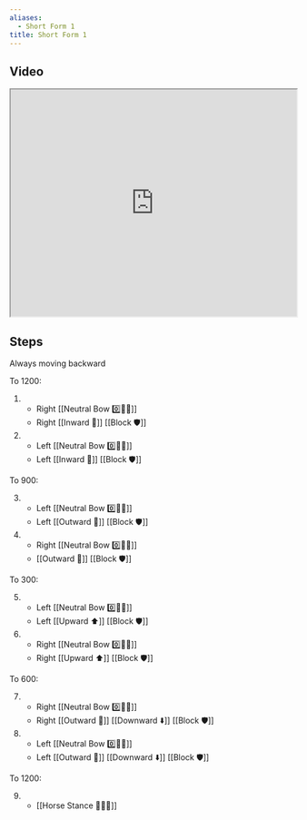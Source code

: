 ```yaml
---
aliases:
  - Short Form 1
title: Short Form 1
---
```


## Video

<iframe src="https://www.youtube.com/embed/Fz4jGkCKkxk" width="100%" height="400"></iframe>

## Steps

Always moving backward

To 1200:

1.  - Right [[Neutral Bow 0️⃣🧍‍♂️]]
    - Right [[Inward 🔽]] [[Block 🛡️]]
2.  - Left [[Neutral Bow 0️⃣🧍‍♂️]]
    - Left [[Inward 🔽]] [[Block 🛡️]]

To 900:

3.  - Left [[Neutral Bow 0️⃣🧍‍♂️]]
    - Left [[Outward 🔼]] [[Block 🛡️]]
4.  - Right [[Neutral Bow 0️⃣🧍‍♂️]]
    - [[Outward 🔼]] [[Block 🛡️]]

To 300:

5.  - Left [[Neutral Bow 0️⃣🧍‍♂️]]
    - Left [[Upward ⬆️]] [[Block 🛡️]]
6.  - Right [[Neutral Bow 0️⃣🧍‍♂️]]
    - Right [[Upward ⬆️]] [[Block 🛡️]]

To 600:

7.  - Right [[Neutral Bow 0️⃣🧍‍♂️]]
    - Right [[Outward 🔼]] [[Downward ⬇️]] [[Block 🛡️]]
8.  - Left [[Neutral Bow 0️⃣🧍‍♂️]]
    - Left [[Outward 🔼]] [[Downward ⬇️]] [[Block 🛡️]]

To 1200:

9.  - [[Horse Stance 🏇🧍‍♂️]]
